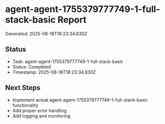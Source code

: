 # agent-agent-1755379777749-1-full-stack-basic Report

Generated: 2025-08-18T18:23:34.830Z

## Status
- Task: agent-agent-1755379777749-1-full-stack-basic
- Status: Completed
- Timestamp: 2025-08-18T18:23:34.830Z

## Next Steps
- Implement actual agent-agent-1755379777749-1-full-stack-basic functionality
- Add proper error handling
- Add logging and monitoring
